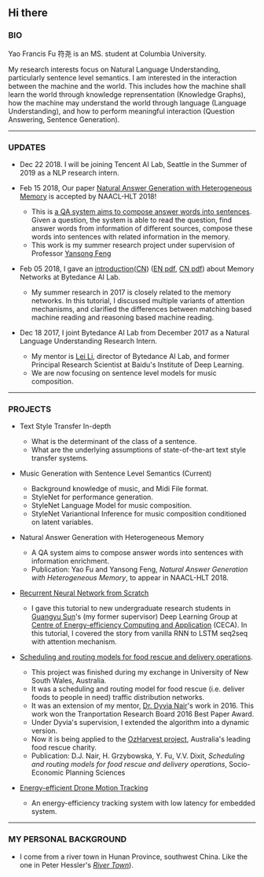 ## Hi there

### BIO

Yao Francis Fu 符尧 is an MS. student at Columbia University. 

My research interests focus on Natural Language Understanding, particularly sentence level semantics. 
I am interested in the interaction between the machine and the world. This includes how the machine shall learn the world through knowledge reprensentation (Knowledge Graphs), how the machine may understand the world through language (Language Understanding), and how to perform meaningful interaction (Question Answering, Sentence Generation). 

-----

### UPDATES

* Dec 22 2018. I will be joining Tencent AI Lab, Seattle in the Summer of 2019 as a NLP research intern. 

* Feb 15 2018, Our paper [Natural Answer Generation with Heterogeneous Memory](https://francix.github.io/NaturalAnswerGeneration.pdf) is accepted by NAACL-HLT 2018!  

  * This is [a QA system aims to compose answer words into sentences](https://francix.github.io/NaturalAnswer.html). Given a question, the system is able to read the question, find answer words from information of different sources, compose these words into sentences with related information in the memory.
  * This work is my summer research project under supervision of Professor [Yansong Feng](https://sites.google.com/site/ysfeng/home)

* Feb 05 2018, I gave an [introduction](https://francix.github.io/MemNN-Fuyao-EN.html)([CN](https://francix.github.io/MemNN-Fuyao-CN.html)) ([EN pdf](https://francix.github.io/MemNN-Fuyao-EN.pdf), [CN pdf](https://francix.github.io/MemNN-Fuyao-CN.pdf)) about Memory Networks at Bytedance AI Lab. 

  - My summer research in 2017 is closely related to the memory networks. In this tutorial, I discussed multiple variants of attention mechanisms, and clarified the differences between matching based machine reading and reasoning based machine reading. 

* Dec 18 2017, I joint Bytedance AI Lab from December 2017 as a Natural Language Understanding Research Intern. 

  - My mentor is [Lei Li](http://www.cs.cmu.edu/~./leili/), director of Bytedance AI Lab, and former Principal Research Scientist at Baidu's Institute of Deep Learning. 
  - We are now focusing on sentence level models for music composition. 

-----

### PROJECTS

* Text Style Transfer In-depth

  * What is the determinant of the class of a sentence. 
  * What are the underlying assumptions of state-of-the-art text style transfer systems. 

* Music Generation with Sentence Level Semantics (Current)

  * Background knowledge of music, and Midi File format. 
  * StyleNet for performance generation. 
  * StyleNet Language Model for music composition. 
  * StyleNet Variantional Inference for music composition conditioned on latent variables. 
  
* Natural Answer Generation with Heterogeneous Memory

  * A QA system aims to compose answer words into sentences with information enrichment. 
  * Publication: Yao Fu and Yansong Feng, _Natural Answer Generation with Heterogeneous Memory_, to appear in NAACL-HLT 2018. 

* [Recurrent Neural Network from Scratch](https://francix.github.io/images/RNNfromScratch_fuyao.pdf) 

  * I gave this tutorial to new undergraduate research students in [Guangyu Sun](http://ceca.pku.edu.cn/en/team.php?action=show&member_id=15)'s (my former supervisor) Deep Learning Group at [Centre of Energy-efficiency Computing and Application](http://ceca.pku.edu.cn/en/) (CECA). In this tutorial, I covered the story from vanilla RNN to LSTM seq2seq with attention mechanism.

* [Scheduling and routing models for food rescue and delivery operations](https://github.com/Francix/Multi-Vehicle-Multi-Peroid-Dynamic-Tabu-Search/tree/master).

  * This project was finished during my exchange in University of New South Wales, Australia. 
  * It was a scheduling and routing model for food rescue (i.e. deliver foods to people in need) traffic distribution networks. 
  * It was an extension of my mentor, [Dr. Dyvia Nair](http://www.rciti.unsw.edu.au/staff/divya-nair)'s work in 2016. This work won the Tranportation Research Board 2016 Best Paper Award. 
  * Under Dyvia's supervision, I extended the algorithm into a dynamic version. 
  * Now it is being applied to the [OzHarvest project](http://www.ozharvest.org/), Australia's leading food rescue charity. 
  * Publication: D.J. Nair, H. Grzybowska, Y. Fu, V.V. Dixit, _Scheduling and routing models for food rescue and delivery operations_, Socio-Economic Planning Sciences
  
* [Energy-efficient Drone Motion Tracking](https://github.com/Francix/Drone-Motion-Tracking)
  * An energy-efficiency tracking system with low latency for embedded system. 

-----

### MY PERSONAL BACKGROUND

* I come from a river town in Hunan Province, southwest China. Like the one in Peter Hessler's [_River Town_](http://www.goodreads.com/book/show/94053.River_Town)). 





